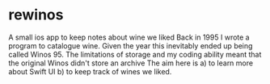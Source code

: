 # rewinos
A small ios app to keep notes about wine we liked
Back in 1995 I wrote a program to catalogue wine. 
Given the year this inevitably ended up being called Winos 95.
The limitations of storage and my coding ability meant that the original Winos didn't store an archive
The aim here is a) to learn more about Swift UI b) to keep track of wines we liked.
